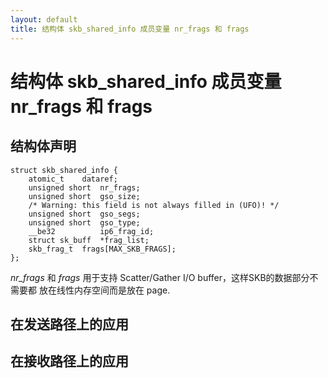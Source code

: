 ```yaml
---
layout: default
title: 结构体 skb_shared_info 成员变量 nr_frags 和 frags
---
```

# 结构体 skb_shared_info 成员变量 nr_frags 和 frags 

## 结构体声明
```
struct skb_shared_info {
	atomic_t    dataref;
	unsigned short  nr_frags;   
	unsigned short  gso_size;
	/* Warning: this field is not always filled in (UFO)! */
	unsigned short  gso_segs; 
	unsigned short  gso_type;
	__be32          ip6_frag_id;
	struct sk_buff  *frag_list;
	skb_frag_t  frags[MAX_SKB_FRAGS];
};   
```
*nr_frags* 和 *frags* 用于支持 Scatter/Gather I/O buffer，这样SKB的数据部分不需要都
放在线性内存空间而是放在 page. 

## 在发送路径上的应用


## 在接收路径上的应用



